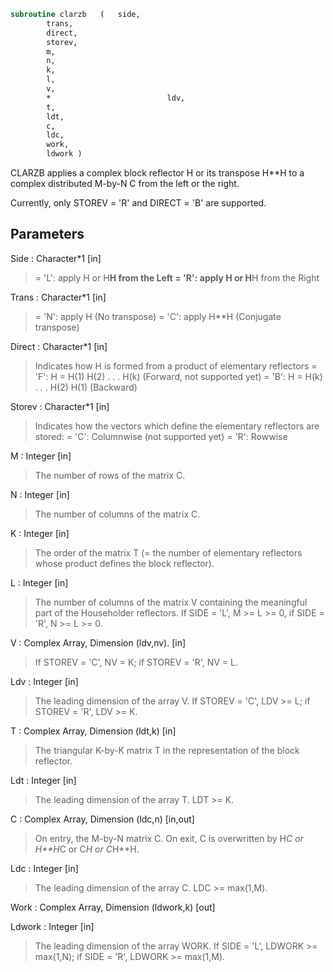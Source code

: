 ```fortran
subroutine clarzb	(	side,
		trans,
		direct,
		storev,
		m,
		n,
		k,
		l,
		v,
		*                          ldv,
		t,
		ldt,
		c,
		ldc,
		work,
		ldwork )
```

 CLARZB applies a complex block reflector H or its transpose H**H
 to a complex distributed M-by-N  C from the left or the right.

 Currently, only STOREV = 'R' and DIRECT = 'B' are supported.

## Parameters
Side : Character*1 [in]
> = 'L': apply H or H**H from the Left
> = 'R': apply H or H**H from the Right

Trans : Character*1 [in]
> = 'N': apply H (No transpose)
> = 'C': apply H**H (Conjugate transpose)

Direct : Character*1 [in]
> Indicates how H is formed from a product of elementary
> reflectors
> = 'F': H = H(1) H(2) . . . H(k) (Forward, not supported yet)
> = 'B': H = H(k) . . . H(2) H(1) (Backward)

Storev : Character*1 [in]
> Indicates how the vectors which define the elementary
> reflectors are stored:
> = 'C': Columnwise                        (not supported yet)
> = 'R': Rowwise

M : Integer [in]
> The number of rows of the matrix C.

N : Integer [in]
> The number of columns of the matrix C.

K : Integer [in]
> The order of the matrix T (= the number of elementary
> reflectors whose product defines the block reflector).

L : Integer [in]
> The number of columns of the matrix V containing the
> meaningful part of the Householder reflectors.
> If SIDE = 'L', M >= L >= 0, if SIDE = 'R', N >= L >= 0.

V : Complex Array, Dimension (ldv,nv). [in]
> If STOREV = 'C', NV = K; if STOREV = 'R', NV = L.

Ldv : Integer [in]
> The leading dimension of the array V.
> If STOREV = 'C', LDV >= L; if STOREV = 'R', LDV >= K.

T : Complex Array, Dimension (ldt,k) [in]
> The triangular K-by-K matrix T in the representation of the
> block reflector.

Ldt : Integer [in]
> The leading dimension of the array T. LDT >= K.

C : Complex Array, Dimension (ldc,n) [in,out]
> On entry, the M-by-N matrix C.
> On exit, C is overwritten by H*C or H**H*C or C*H or C*H**H.

Ldc : Integer [in]
> The leading dimension of the array C. LDC >= max(1,M).

Work : Complex Array, Dimension (ldwork,k) [out]

Ldwork : Integer [in]
> The leading dimension of the array WORK.
> If SIDE = 'L', LDWORK >= max(1,N);
> if SIDE = 'R', LDWORK >= max(1,M).

